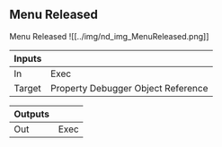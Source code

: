 ## Menu Released
Menu Released
![[../img/nd_img_MenuReleased.png]]

|Inputs||
|--|--|
| In | Exec |
| Target | Property Debugger Object Reference |

|Outputs||
|--|--|
| Out | Exec |
